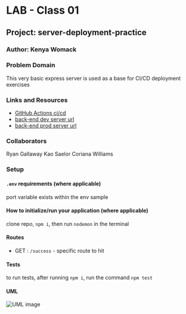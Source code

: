 # LAB - Class 01

## Project: server-deployment-practice

### Author: Kenya Womack

### Problem Domain

This very basic express server is used as a base for CI/CD deployment exercises

### Links and Resources

- [GitHub Actions ci/cd](https://github.com/KenyaWomack/server-deployment-practice/actions)
- [back-end dev server url](https://server-deployment-practice-5sut.onrender.com/)
- [back-end prod server url](https://production-server-practice.onrender.com/)

### Collaborators

Ryan Gallaway
Kao Saelor
Coriana Williams

### Setup

#### `.env` requirements (where applicable)

port variable exists within the env sample


#### How to initialize/run your application (where applicable)

clone repo, `npm i`, then run `nodemon` in the terminal

#### Routes

- GET : `/success` - specific route to hit

#### Tests

to run tests, after running `npm i`, run the command `npm test`

#### UML

![UML image](./assets//example-server-uml.png)
